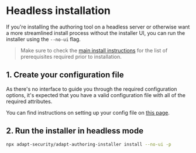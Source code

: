 # Headless installation

If you're installing the authoring tool on a headless server or otherwise want a more streamlined install process without the installer UI, you can run the installer using the `--no-ui` flag.

> Make sure to check the [main install instructions](install) for the list of prerequisites required prior to installation.

## 1. Create your configuration file
As there's no interface to guide you through the required configuration options, it's expected that you have a valid configuration file with all of the required attributes.

You can find instructions on setting up your config file on [this page](configure-environment).

## 2. Run the installer in headless mode
```bash
npx adapt-security/adapt-authoring-installer install --no-ui -p
```